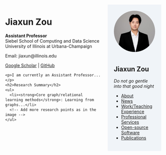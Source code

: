 <div style="display: flex; align-items: flex-start;">

  <!-- Main Content Section -->
  <div style="width: 70%; padding-right: 20px;">
    <h1>Jiaxun Zou</h1>
    <p><strong>Assistant Professor</strong><br>
       Siebel School of Computing and Data Science<br>
       University of Illinois at Urbana-Champaign</p>
    <p>Email: jiaxun@illinois.edu</p>
    <p><a href="https://scholar.google.com">Google Scholar</a> | <a href="https://github.com">GitHub</a></p>

    <p>I am currently an Assistant Professor...</p>
    <h2>Research Summary</h2>
    <ul>
      <li><strong>Core graph/relational learning methods</strong>: Learning from graphs...</li>
      <!-- Add more research points as in the image -->
    </ul>
  </div>

  <!-- Sidebar Section -->
  <div style="width: 30%; background-color: #f0f4f8; padding: 20px;">
    <img src="profile.jpg" width="150px" alt="Profile Picture" style="border-radius: 50%; margin-bottom: 10px;">
    <h2>Jiaxun Zou</h2>
    <p><em>Do not go gentle into that good night</em></p>
    <ul>
      <li><a href="#about">About</a></li>
      <li><a href="#news">News</a></li>
      <li><a href="#work-teaching">Work/Teaching Experience</a></li>
      <li><a href="#services">Professional Services</a></li>
      <li><a href="#software">Open-source Software</a></li>
      <li><a href="#publications">Publications</a></li>
    </ul>
  </div>
</div>
